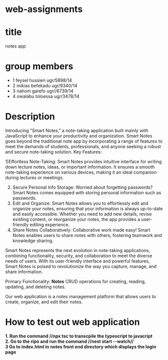 # web-assignments
# title
notes app
# group members
- 1 feysel hussien ugr/5898/14
- 2  mikias befekadu ugr/9340/14
- 3 nahom garefo   ugr//6739/14
- 4 owalabu toloessa ugr/3478/14

# Description
Introducing "Smart Notes," a note-taking application built mainly with JavaScript to enhance your productivity and organization. Smart Notes goes beyond the traditional note app by incorporating a range of features  to meet the demands of students, professionals, and anyone seeking a robust and secure note-taking solution.
Key Features:

1)Effortless Note-Taking:
Smart Notes provides intuitive interface for writing down lecture notes, ideas, or important information. It ensures a smooth note-taking experience on various devices, making it an ideal companion during lectures or meetings.  

2) Secure Personal Info Storage:
Worried about forgetting passwords? Smart Notes comes equipped with  storing personal information such as passwords.
3) Edit and Organize:
Smart Notes allows you to effortlessly edit and organize your notes, ensuring that your information is always up-to-date and easily accessible. Whether you need to add new details, revise existing content, or reorganize your notes, the app provides a user-friendly editing experience. 
4) Share Notes Collaboratively:
Collaborative work made easy! Smart Notes enables users to share notes with others, fostering teamwork and knowledge sharing.

 
Smart Notes represents the next evolution in note-taking applications, combining functionality, security, and collaboration to meet the diverse needs of users. With its user-friendly interface and powerful features, Smart Notes is poised to revolutionize the way you capture, manage, and share information.

Primary Functionality: **Notes**
CRUD operations for creating, reading, updating, and deleting notes.

Our web application is a notes management platform that allows users to  create, organize, and edit their notes. 


# How to test out web application <br />
**1. Run the command //npx tsc to transcpile the typescript to javacript** <br />
**2. Go to the ripo and run the command //nest start --watch//** <br />
**3 Go to index.html in notes front end directory which displays the login page**<br />

